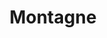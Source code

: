 ---
title: "Montagne"
url: /ciudad-autonoma-de-buenos-aires/montagne-avenida-forest/
shop: exterior
---
